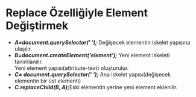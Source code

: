 <h1>Replace Özelliğiyle Element Değiştirmek</h1>
<ul>
  <li><b><i>A=document.querySelector(' ');</i></b>   Değişecek elementin iskelet yapısına ulaşılır.</li>
  <li><b><i>B=document.createElement('element');</i></b>  Yeni element iskeleti tanımlanılır.<br>Yeni element yapısı(attribute-text) oluşturulur.
    </li>
  <li><b><i>C= document.querySelector(' ');</i></b>  Ana iskelet yapısı(değişecek elementin bir üst elementi)</li>
  <li><b><i>C.replaceChild(B, A);</i></b>Eski elementin yerine yeni element eklenilir.</li>
  </ul>
